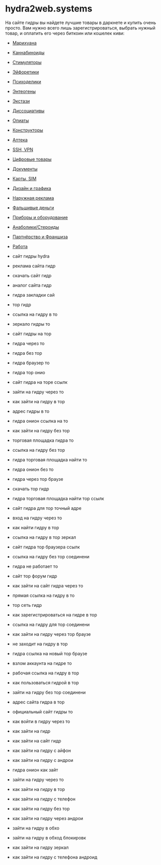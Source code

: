 # hydra2web.systems

На сайте гидры вы найдете лучшие товары в даркнете и купить очень просто. Вам нужно всего лишь зарегистрироваться, выбрать нужный товар, и оплатить его через биткоин или кошелек киви:


* [Марихуана](https://hydra2web.systems)
* [Каннабиноиды](https://hydra2web.systems)
* [Cтимуляторы](https://hydra2web.systems) 
* [Эйфоретики](https://hydra2web.systems) 
* [Психоделики](https://hydra2web.systems)
* [Энтеогены](https://hydra2web.systems)
* [Экстази](https://hydra2web.systems)
* [Диссоциативы](https://hydra2web.systems)
* [Опиаты](https://hydra2web.systems)
* [Конструкторы](https://hydra2web.systems)
* [Аптека](https://hydra2web.systems)
* [SSH, VPN](https://hydra2web.systems)
* [Цифровые товары](https://hydra2web.systems)
* [Документы](https://hydra2web.systems)
* [Карты, SIM](https://hydra2web.systems)
* [Дизайн и графика](https://hydra2web.systems)
* [Наружная реклама](https://hydra2web.systems)
* [Фальшивые деньги](https://hydra2web.systems)
* [Приборы и оборудование](https://hydra2web.systems)
* [Анаболики/Стероиды](https://hydra2web.systems)
* [Партнёрство и Франшиза](https://hydra2web.systems)
* [Работа](https://hydra2web.systems)




* сайт гидры hydra
* реклама сайта гидр
* скачать сайт гидр
* аналог сайта гидр
* гидра закладки сай
* тор гидр
* ссылка на гидру в то
* зеркало гидры то
* сайт гидры на тор
* гидра через то
* гидра без тор
* гидра браузер то
* гидра тор онио
* сайт гидра на торе ссылк
* зайти на гидру через то
* как зайти на гидру в тор
* адрес гидры в то
* гидра онион ссылка на то
* как зайти на гидру без тор
* торговая площадка гидра то
* ссылка на гидру без тор
* гидра торговая площадка найти то
* гидра онион без то
* гидра через тор браузе
* скачать тор гидр
* гидра торговая площадка найти тор ссылк
* сайт гидра для тор точный адре
* вход на гидру через то
* как найти гидру в тор
* ссылка на гидру в тор зеркал
* сайт гидра тор браузера ссылк
* ссылка на гидру без тор соединени
* гидра не работает то
* сайт тор форум гидр
* как зайти на сайт гидра через то
* прямая ссылка на гидру в то
* тор сеть гидр
* как зарегистрироваться на гидре в тор
* ссылка на гидру для тор соединени
* как зайти на гидру через тор браузе
* не заходит на гидру в тор
* гидра ссылка на новый тор браузе
* взлом аккаунта на гидре то
* рабочая ссылка на гидру в тор
* как пользоваться гидрой в тор
* зайти на гидру без тор соединени
* адрес сайта гидра в тор
* официальный сайт гидры то
* как войти в гидру через то
* как зайти на гидр
* как зайти на сайт гидр
* как зайти на гидру с айфон
* как зайти на гидру с андрои
* гидра онион как зайт
* зайти на гидру через то
* как зайти на гидру в тор
* как зайти на гидру с телефон
* как зайти на гидру без тор
* как зайти на гидру через андрои
* зайти на гидру в обхо
* зайти на гидру в обход блокировк
* как зайти на гидру зеркал
* как зайти на гидру с телефона андроид
